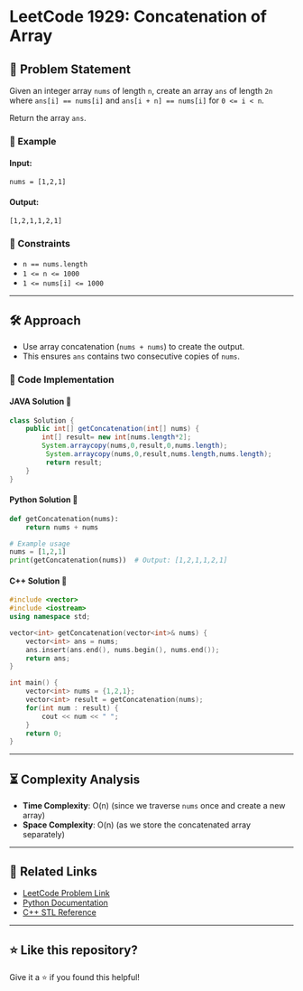 # LeetCode 1929: Concatenation of Array

## 🚀 Problem Statement
Given an integer array `nums` of length `n`, create an array `ans` of length `2n` where `ans[i] == nums[i]` and `ans[i + n] == nums[i]` for `0 <= i < n`.

Return the array `ans`.

### 🔹 Example
#### Input:
```plaintext
nums = [1,2,1]
```
#### Output:
```plaintext
[1,2,1,1,2,1]
```

### 🔹 Constraints
- `n == nums.length`
- `1 <= n <= 1000`
- `1 <= nums[i] <= 1000`

---

## 🛠 Approach
- Use array concatenation (`nums + nums`) to create the output.
- This ensures `ans` contains two consecutive copies of `nums`.

### 📝 Code Implementation

#### JAVA Solution 🚀
```Java
class Solution {
    public int[] getConcatenation(int[] nums) {
        int[] result= new int[nums.length*2];
        System.arraycopy(nums,0,result,0,nums.length);
         System.arraycopy(nums,0,result,nums.length,nums.length);
         return result;
    }
}
```
#### Python Solution 🐍
```python
def getConcatenation(nums):
    return nums + nums

# Example usage
nums = [1,2,1]
print(getConcatenation(nums))  # Output: [1,2,1,1,2,1]
```

#### C++ Solution 🚀
```cpp
#include <vector>
#include <iostream>
using namespace std;

vector<int> getConcatenation(vector<int>& nums) {
    vector<int> ans = nums;
    ans.insert(ans.end(), nums.begin(), nums.end());
    return ans;
}

int main() {
    vector<int> nums = {1,2,1};
    vector<int> result = getConcatenation(nums);
    for(int num : result) {
        cout << num << " ";
    }
    return 0;
}
```

---

## ⏳ Complexity Analysis
- **Time Complexity**: O(n) (since we traverse `nums` once and create a new array)
- **Space Complexity**: O(n) (as we store the concatenated array separately)

---

## 🔗 Related Links
- [LeetCode Problem Link](https://leetcode.com/problems/concatenation-of-array/)
- [Python Documentation](https://docs.python.org/3/)
- [C++ STL Reference](https://en.cppreference.com/w/)

---

## ⭐ Like this repository?
Give it a ⭐ if you found this helpful!
